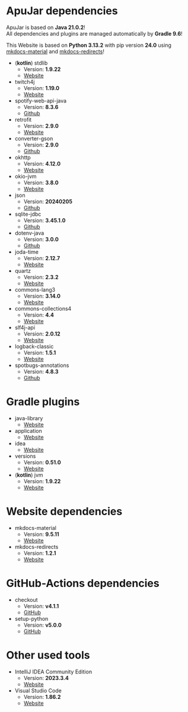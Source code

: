 # ApuJar dependencies

ApuJar is based on **Java 21.0.2**!
<br>All dependencies and plugins are managed automatically by **Gradle 9.6**!

This Website is based on **Python 3.13.2** with pip version **24.0** using [mkdocs-material](https://github.com/squidfunk/mkdocs-material) and [mkdocs-redirects](https://github.com/mkdocs/mkdocs-redirects)!

* (**kotlin**) stdlib
    * Version: **1.9.22**
    * [Website](https://kotlinlang.org/api/latest/jvm/stdlib/)
* twitch4j
    * Version: **1.19.0**
    * [Website](https://twitch4j.github.io/)
* spotify-web-api-java
    * Version: **8.3.6**
    * [Github](https://github.com/spotify-web-api-java/spotify-web-api-java)
* retrofit
    * Version: **2.9.0**
    * [Website](https://square.github.io/retrofit/)
* converter-gson
    * Version: **2.9.0**
    * [Github](https://github.com/square/retrofit/tree/trunk/retrofit-converters/gson)
* okhttp
    * Version: **4.12.0**
    * [Website](https://square.github.io/okhttp/)
* okio-jvm
    * Version: **3.8.0**
    * [Website](https://square.github.io/okio/)
* json
    * Version: **20240205**
    * [Github](https://github.com/stleary/JSON-java)
* sqlite-jdbc
    * Version: **3.45.1.0**
    * [Github](https://github.com/xerial/sqlite-jdbc)
* dotenv-java
    * Version: **3.0.0**
    * [Github](https://github.com/cdimascio/dotenv-java)
* joda-time
    * Version: **2.12.7**
    * [Website](https://www.joda.org/joda-time)
* quartz
    * Version: **2.3.2**
    * [Website](http://www.quartz-scheduler.org)
* commons-lang3
    * Version: **3.14.0**
    * [Website](https://commons.apache.org/proper/commons-lang/)
* commons-collections4
    * Version: **4.4**
    * [Website](https://commons.apache.org/proper/commons-collections/)
* slf4j-api
    * Version: **2.0.12**
    * [Website](https://slf4j.org/)
* logback-classic
    * Version: **1.5.1**
    * [Website](https://logback.qos.ch/)
* spotbugs-annotations
    * Version: **4.8.3**
    * [Github](https://github.com/spotbugs/spotbugs/tree/master/spotbugs-annotations)

# Gradle plugins

* java-library
    * [Website](https://docs.gradle.org/current/userguide/java_library_plugin.html)
* application
    * [Website](https://docs.gradle.org/current/userguide/application_plugin.html)
* idea
    * [Website](https://docs.gradle.org/current/userguide/idea_plugin.html)
* versions
    * Version: **0.51.0**
    * [Website](https://plugins.gradle.org/plugin/com.github.ben-manes.versions)
* (**kotlin**) jvm
    * Version: **1.9.22**
    * [Website](https://plugins.gradle.org/plugin/org.jetbrains.kotlin.jvm)

# Website dependencies

* mkdocs-material
    * Version: **9.5.11**
    * [Website](https://squidfunk.github.io/mkdocs-material)
* mkdocs-redirects
    * Version: **1.2.1**
    * [Website](https://github.com/mkdocs/mkdocs-redirects)

# GitHub-Actions dependencies

* checkout
    * Version: **v4.1.1**
    * [GitHub](https://github.com/actions/checkout)
* setup-python
    * Version: **v5.0.0**
    * [GitHub](https://github.com/actions/setup-python)

# Other used tools

* IntelliJ IDEA Community Edition
    * Version: **2023.3.4**
    * [Website](https://www.jetbrains.com/de-de/idea)
* Visual Studio Code
    * Version: **1.86.2**
    * [Website](https://code.visualstudio.com/)